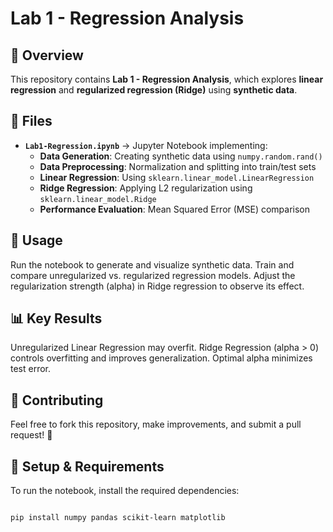 # Lab 1 - Regression Analysis

## 📌 Overview
This repository contains **Lab 1 - Regression Analysis**, which explores **linear regression** and **regularized regression (Ridge)** using **synthetic data**.

## 📂 Files
- **`Lab1-Regression.ipynb`** → Jupyter Notebook implementing:
  - **Data Generation**: Creating synthetic data using `numpy.random.rand()`
  - **Data Preprocessing**: Normalization and splitting into train/test sets
  - **Linear Regression**: Using `sklearn.linear_model.LinearRegression`
  - **Ridge Regression**: Applying L2 regularization using `sklearn.linear_model.Ridge`
  - **Performance Evaluation**: Mean Squared Error (MSE) comparison
    
## 🚀 Usage
Run the notebook to generate and visualize synthetic data.
Train and compare unregularized vs. regularized regression models.
Adjust the regularization strength (alpha) in Ridge regression to observe its effect.

##  📊 Key Results
Unregularized Linear Regression may overfit.
Ridge Regression (alpha > 0) controls overfitting and improves generalization.
Optimal alpha minimizes test error.

## 🤝 Contributing
Feel free to fork this repository, make improvements, and submit a pull request! 🚀

## 🔧 Setup & Requirements
To run the notebook, install the required dependencies:
```bash

pip install numpy pandas scikit-learn matplotlib



